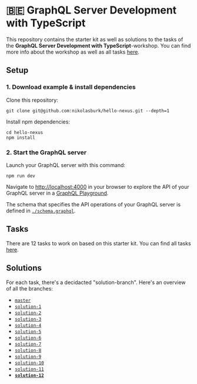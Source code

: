 # 🇧🇪 GraphQL Server Development with TypeScript

This repository contains the starter kit as well as solutions to the tasks of the **GraphQL Server Development with TypeScript**-workshop. You can find more info about the workshop as well as all tasks [here](https://www.notion.so/prismaio/GraphQL-Workshop-1206e94e9434408fb1c2c0af080500d6).

## Setup

### 1. Download example & install dependencies

Clone this repository:

```
git clone git@github.com:nikolasburk/hello-nexus.git --depth=1
```

Install npm dependencies:

```
cd hello-nexus
npm install
```


### 2. Start the GraphQL server

Launch your GraphQL server with this command:

```
npm run dev
```

Navigate to [http://localhost:4000](http://localhost:4000) in your browser to explore the API of your GraphQL server in a [GraphQL Playground](https://github.com/prisma/graphql-playground).

The schema that specifies the API operations of your GraphQL server is defined in [`./schema.graphql`](./schema.graphql). 

## Tasks

There are 12 tasks to work on based on this starter kit. You can find all tasks [here](https://www.notion.so/prismaio/GraphQL-Workshop-1206e94e9434408fb1c2c0af080500d6).

## Solutions

For each task, there's a decidacted "solution-branch". Here's an overview of all the branches:

- [`master`](https://github.com/nikolasburk/workshop-summit-graphql)
- [`solution-1`](https://github.com/nikolasburk/workshop-summit-graphql/tree/solution-1)
- [`solution-2`](https://github.com/nikolasburk/workshop-summit-graphql/tree/solution-2)
- [`solution-3`](https://github.com/nikolasburk/workshop-summit-graphql/tree/solution-3)
- [`solution-4`](https://github.com/nikolasburk/workshop-summit-graphql/tree/solution-4)
- [`solution-5`](https://github.com/nikolasburk/workshop-summit-graphql/tree/solution-5)
- [`solution-6`](https://github.com/nikolasburk/workshop-summit-graphql/tree/solution-6)
- [`solution-7`](https://github.com/nikolasburk/workshop-summit-graphql/tree/solution-7)
- [`solution-8`](https://github.com/nikolasburk/workshop-summit-graphql/tree/solution-8)
- [`solution-9`](https://github.com/nikolasburk/workshop-summit-graphql/tree/solution-9)
- [`solution-10`](https://github.com/nikolasburk/workshop-summit-graphql/tree/solution-10)
- [`solution-11`](https://github.com/nikolasburk/workshop-summit-graphql/tree/solution-11)
- [**`solution-12`**](https://github.com/nikolasburk/workshop-summit-graphql/tree/solution-12)